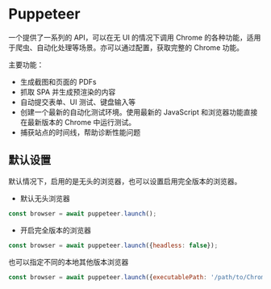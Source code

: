 # Puppeteer

一个提供了一系列的 API，可以在无 UI 的情况下调用 Chrome 的各种功能，适用于爬虫、自动化处理等场景。亦可以通过配置，获取完整的 Chrome 功能。

主要功能：

- 生成截图和页面的 PDFs
- 抓取 SPA 并生成预渲染的内容
- 自动提交表单、UI 测试、键盘输入等
- 创建一个最新的自动化测试环境。使用最新的 JavaScript 和浏览器功能直接在最新版本的 Chrome 中运行测试。
- 捕获站点的时间线，帮助诊断性能问题

## 默认设置

默认情况下，启用的是无头的浏览器，也可以设置启用完全版本的浏览器。

- 默认无头浏览器

```javascript
const browser = await puppeteer.launch();
```

- 开启完全版本的浏览器

```javascript
const browser = await puppeteer.launch({headless: false});
```

也可以指定不同的本地其他版本浏览器

```javascript
const browser = await puppeteer.launch({executablePath: '/path/to/Chrome'});
```